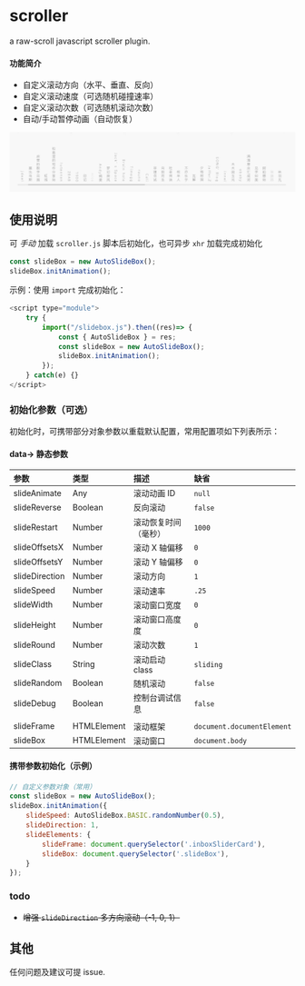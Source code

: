 # scroller
a raw-scroll javascript scroller plugin.

#### 功能简介

- 自定义滚动方向（水平、垂直、反向）
- 自定义滚动速度（可选随机碰撞速率）
- 自定义滚动次数（可选随机滚动次数）
- 自动/手动暂停动画（自动恢复）

![marker](https://raw.githubusercontent.com/2Broear/scroller/main/scroller.gif "scroller.gif")

## 使用说明
可 _手动_ 加载 `scroller.js` 脚本后初始化，也可异步 `xhr` 加载完成初始化

```javascript
const slideBox = new AutoSlideBox();
slideBox.initAnimation();
```
示例：使用 `import` 完成初始化：
```javascript
<script type="module">
    try {
        import("/slidebox.js").then((res)=> {
            const { AutoSlideBox } = res;
            const slideBox = new AutoSlideBox();
            slideBox.initAnimation();
        }); 
    } catch(e) {}
</script>
```

### 初始化参数（可选）
初始化时，可携带部分对象参数以重载默认配置，常用配置项如下列表所示：

#### data-> 静态参数

| 参数 | 类型 | 描述 | 缺省 |
| :---- | :---- | :---- | :---- |
| slideAnimate | Any | 滚动动画 ID | `null` |
| slideReverse | Boolean | 反向滚动 | `false` |
| slideRestart | Number | 滚动恢复时间（毫秒） | `1000` |
| slideOffsetsX | Number | 滚动 X 轴偏移 | `0` |
| slideOffsetsY | Number | 滚动 Y 轴偏移 | `0` |
| slideDirection | Number | 滚动方向 | `1` |
| slideSpeed | Number | 滚动速率 | `.25` |
| slideWidth | Number | 滚动窗口宽度 | `0` |
| slideHeight | Number | 滚动窗口高度度 | `0` |
| slideRound | Number | 滚动次数 | `1` |
| slideClass | String | 滚动启动 class | `sliding` |
| slideRandom | Boolean | 随机滚动 | `false` |
| slideDebug | Boolean | 控制台调试信息 | `false` |
|  |  |  |  |
| slideFrame | HTMLElement | 滚动框架 | `document.documentElement` |
| slideBox | HTMLElement | 滚动窗口 | `document.body` |

#### 携带参数初始化（示例）

```javascript
// 自定义参数对象（常用）
const slideBox = new AutoSlideBox();
slideBox.initAnimation({
    slideSpeed: AutoSlideBox.BASIC.randomNumber(0.5),
    slideDirection: 1,
    slideElements: {
        slideFrame: document.querySelector('.inboxSliderCard'),
        slideBox: document.querySelector('.slideBox'),
    }
});
```

### todo

- ~~增强 `slideDirection` 多方向滚动（-1, 0, 1）~~

## 其他
任何问题及建议可提 issue.